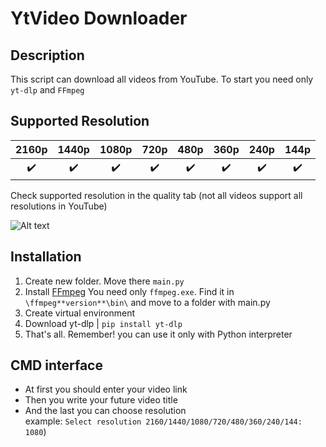 # YtVideo Downloader
## Description

This script can download all videos from YouTube. To start you need only `yt-dlp` and `FFmpeg`

## Supported Resolution

| 2160p | 1440p | 1080p | 720p | 480p | 360p | 240p | 144p |
| :---: | :---: | :---: | :---: | :---: | :---: | :---: | :---: |
| ✔️ | ✔️ | ✔️ | ✔️ | ✔️ | ✔️ | ✔️ | ✔️ |

Check supported resolution in the quality tab (not all videos support all resolutions in YouTube)

![Alt text](https://user-life.com/uploads/posts/2021-06/1624555852_kak-izmenit-kachestvo-video-na-youtube3.png)


## Installation

1. Create new folder. Move there `main.py`
2. Install [FFmpeg](https://ffmpeg.org/)  You need only `ffmpeg.exe`. Find it in `\ffmpeg**version**\bin\` and move to a folder with main.py
3. Create virtual environment
4. Download yt-dlp | `pip install yt-dlp`
5. That's all. Remember! you can use it only with Python interpreter

## CMD interface

- At first you should enter your video link
- Then you write your future video title
- And the last you can choose resolution  
example: `Select resolution 2160/1440/1080/720/480/360/240/144: 1080`)

